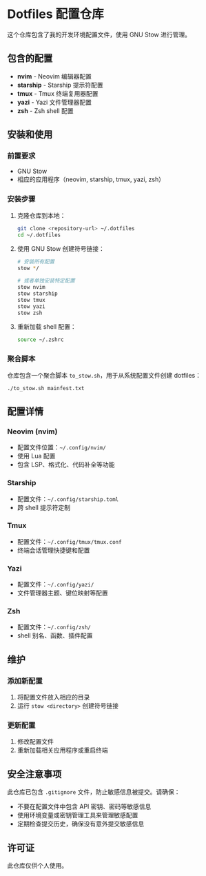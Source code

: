 # Dotfiles 配置仓库

这个仓库包含了我的开发环境配置文件，使用 GNU Stow 进行管理。

## 包含的配置

- **nvim** - Neovim 编辑器配置
- **starship** - Starship 提示符配置
- **tmux** - Tmux 终端复用器配置
- **yazi** - Yazi 文件管理器配置
- **zsh** - Zsh shell 配置

## 安装和使用

### 前置要求

- GNU Stow
- 相应的应用程序（neovim, starship, tmux, yazi, zsh）

### 安装步骤

1. 克隆仓库到本地：
   ```bash
   git clone <repository-url> ~/.dotfiles
   cd ~/.dotfiles
   ```

2. 使用 GNU Stow 创建符号链接：
   ```bash
   # 安装所有配置
   stow */

   # 或者单独安装特定配置
   stow nvim
   stow starship
   stow tmux
   stow yazi
   stow zsh
   ```

3. 重新加载 shell 配置：
   ```bash
   source ~/.zshrc
   ```

### 聚合脚本

仓库包含一个聚合脚本 `to_stow.sh`，用于从系统配置文件创建 dotfiles：

```bash
./to_stow.sh mainfest.txt
```

## 配置详情

### Neovim (nvim)

- 配置文件位置：`~/.config/nvim/`
- 使用 Lua 配置
- 包含 LSP、格式化、代码补全等功能

### Starship

- 配置文件：`~/.config/starship.toml`
- 跨 shell 提示符定制

### Tmux

- 配置文件：`~/.config/tmux/tmux.conf`
- 终端会话管理快捷键和配置

### Yazi

- 配置文件：`~/.config/yazi/`
- 文件管理器主题、键位映射等配置

### Zsh

- 配置文件：`~/.config/zsh/`
- shell 别名、函数、插件配置

## 维护

### 添加新配置

1. 将配置文件放入相应的目录
2. 运行 `stow <directory>` 创建符号链接

### 更新配置

1. 修改配置文件
2. 重新加载相关应用程序或重启终端

## 安全注意事项

此仓库已包含 `.gitignore` 文件，防止敏感信息被提交。请确保：

- 不要在配置文件中包含 API 密钥、密码等敏感信息
- 使用环境变量或密钥管理工具来管理敏感配置
- 定期检查提交历史，确保没有意外提交敏感信息

## 许可证

此仓库仅供个人使用。